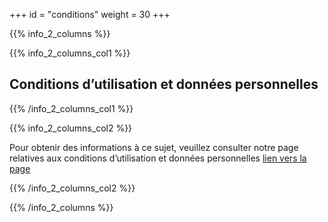 +++
id = "conditions"
weight = 30
+++

{{% info_2_columns %}}

{{% info_2_columns_col1 %}}

## Conditions d’utilisation et données personnelles

{{% /info_2_columns_col1 %}}

{{% info_2_columns_col2 %}}

Pour obtenir des informations à ce sujet, veuillez consulter notre page relatives aux conditions d’utilisation et
données personnelles [lien vers la page](/confidentialite/)

{{% /info_2_columns_col2 %}}

{{% /info_2_columns %}}

